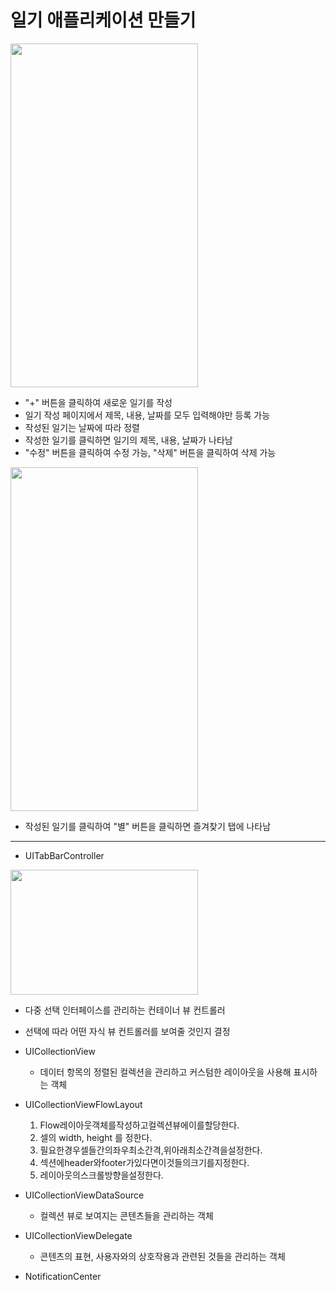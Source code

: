 일기 애플리케이션 만들기
===========
<img src="https://user-images.githubusercontent.com/55949986/204124754-16cba7c3-1cb4-4362-a5e0-83ba917508db.gif" width="300" height="550"/>

* "+" 버튼을 클릭하여 새로운 일기를 작성
* 일기 작성 페이지에서 제목, 내용, 날짜를 모두 입력해야만 등록 가능
* 작성된 일기는 날짜에 따라 정렬
* 작성한 일기를 클릭하면 일기의 제목, 내용, 날짜가 나타남
* "수정" 버튼을 클릭하여 수정 가능, "삭제" 버튼을 클릭하여 삭제 가능

<img src="https://user-images.githubusercontent.com/55949986/204124759-f1f25cea-3f4d-476c-b800-4d2ba7df7d24.gif" width="300" height="550"/>

* 작성된 일기를 클릭하여 "별" 버튼을 클릭하면 즐겨찾기 탭에 나타남
---------------------------------------

* UITabBarController
<img src="https://user-images.githubusercontent.com/55949986/204254608-393be101-80f6-452e-97ef-285718f0c8bd.png" width="300" height="200"/>

  * 다중 선택 인터페이스를 관리하는 컨테이너 뷰 컨트롤러
  * 선택에 따라 어떤 자식 뷰 컨트롤러를 보여줄 것인지 결정

* UICollectionView
  * 데이터 항목의 정렬된 컬렉션을 관리하고 커스텀한 레이아웃을 사용해 표시하는 객체
* UICollectionViewFlowLayout
  1. Flow레이아웃객체를작성하고컬렉션뷰에이를할당한다.
  2. 셀의 width, height 를 정한다.
  3. 필요한경우셀들간의좌우최소간격,위아래최소간격을설정한다.
  4. 섹션에header와footer가있다면이것들의크기를지정한다.
  5. 레이아웃의스크롤방향을설정한다.
* UICollectionViewDataSource
  * 컬렉션 뷰로 보여지는 콘텐츠들을 관리하는 객체
* UICollectionViewDelegate
  * 콘텐츠의 표현, 사용자와의 상호작용과 관련된 것들을 관리하는 객체
  
* NotificationCenter
